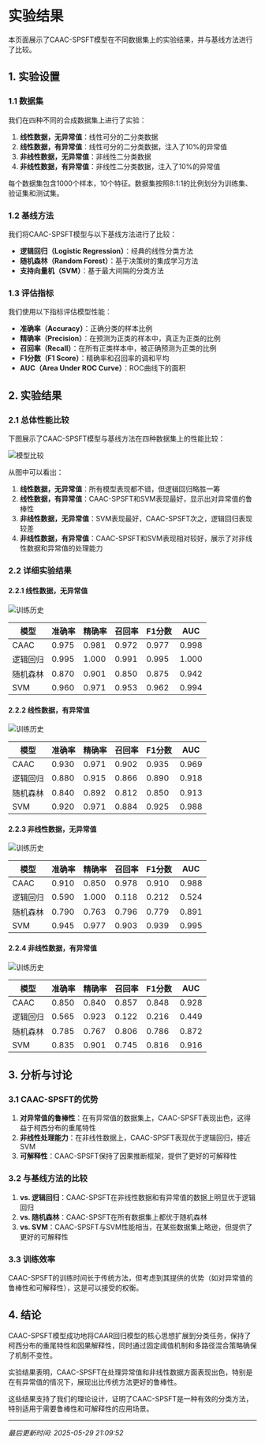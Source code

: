 # 实验结果

本页面展示了CAAC-SPSFT模型在不同数据集上的实验结果，并与基线方法进行了比较。

## 1. 实验设置

### 1.1 数据集

我们在四种不同的合成数据集上进行了实验：

1. **线性数据，无异常值**：线性可分的二分类数据
2. **线性数据，有异常值**：线性可分的二分类数据，注入了10%的异常值
3. **非线性数据，无异常值**：非线性二分类数据
4. **非线性数据，有异常值**：非线性二分类数据，注入了10%的异常值

每个数据集包含1000个样本，10个特征。数据集按照8:1:1的比例划分为训练集、验证集和测试集。

### 1.2 基线方法

我们将CAAC-SPSFT模型与以下基线方法进行了比较：

- **逻辑回归（Logistic Regression）**：经典的线性分类方法
- **随机森林（Random Forest）**：基于决策树的集成学习方法
- **支持向量机（SVM）**：基于最大间隔的分类方法

### 1.3 评估指标

我们使用以下指标评估模型性能：

- **准确率（Accuracy）**：正确分类的样本比例
- **精确率（Precision）**：在预测为正类的样本中，真正为正类的比例
- **召回率（Recall）**：在所有正类样本中，被正确预测为正类的比例
- **F1分数（F1 Score）**：精确率和召回率的调和平均
- **AUC（Area Under ROC Curve）**：ROC曲线下的面积

## 2. 实验结果

### 2.1 总体性能比较

下图展示了CAAC-SPSFT模型与基线方法在四种数据集上的性能比较：

![模型比较](assets/images/model_comparison.png)

从图中可以看出：

1. **线性数据，无异常值**：所有模型表现都不错，但逻辑回归略胜一筹
2. **线性数据，有异常值**：CAAC-SPSFT和SVM表现最好，显示出对异常值的鲁棒性
3. **非线性数据，无异常值**：SVM表现最好，CAAC-SPSFT次之，逻辑回归表现较差
4. **非线性数据，有异常值**：CAAC-SPSFT和SVM表现相对较好，展示了对非线性数据和异常值的处理能力

### 2.2 详细实验结果

#### 2.2.1 线性数据，无异常值

![训练历史](assets/images/history_linear_outlier0.0.png)

| 模型 | 准确率 | 精确率 | 召回率 | F1分数 | AUC |
|------|--------|--------|--------|--------|-----|
| CAAC | 0.975 | 0.981 | 0.972 | 0.977 | 0.998 |
| 逻辑回归 | 0.995 | 1.000 | 0.991 | 0.995 | 1.000 |
| 随机森林 | 0.870 | 0.901 | 0.850 | 0.875 | 0.942 |
| SVM | 0.960 | 0.971 | 0.953 | 0.962 | 0.994 |

#### 2.2.2 线性数据，有异常值

![训练历史](assets/images/history_linear_outlier0.1.png)

| 模型 | 准确率 | 精确率 | 召回率 | F1分数 | AUC |
|------|--------|--------|--------|--------|-----|
| CAAC | 0.930 | 0.971 | 0.902 | 0.935 | 0.969 |
| 逻辑回归 | 0.880 | 0.915 | 0.866 | 0.890 | 0.918 |
| 随机森林 | 0.840 | 0.892 | 0.812 | 0.850 | 0.913 |
| SVM | 0.920 | 0.971 | 0.884 | 0.925 | 0.988 |

#### 2.2.3 非线性数据，无异常值

![训练历史](assets/images/history_nonlinear_outlier0.0.png)

| 模型 | 准确率 | 精确率 | 召回率 | F1分数 | AUC |
|------|--------|--------|--------|--------|-----|
| CAAC | 0.910 | 0.850 | 0.978 | 0.910 | 0.988 |
| 逻辑回归 | 0.590 | 1.000 | 0.118 | 0.212 | 0.524 |
| 随机森林 | 0.790 | 0.763 | 0.796 | 0.779 | 0.891 |
| SVM | 0.945 | 0.977 | 0.903 | 0.939 | 0.995 |

#### 2.2.4 非线性数据，有异常值

![训练历史](assets/images/history_nonlinear_outlier0.1.png)

| 模型 | 准确率 | 精确率 | 召回率 | F1分数 | AUC |
|------|--------|--------|--------|--------|-----|
| CAAC | 0.850 | 0.840 | 0.857 | 0.848 | 0.928 |
| 逻辑回归 | 0.565 | 0.923 | 0.122 | 0.216 | 0.449 |
| 随机森林 | 0.785 | 0.767 | 0.806 | 0.786 | 0.872 |
| SVM | 0.835 | 0.901 | 0.745 | 0.816 | 0.916 |

## 3. 分析与讨论

### 3.1 CAAC-SPSFT的优势

1. **对异常值的鲁棒性**：在有异常值的数据集上，CAAC-SPSFT表现出色，这得益于柯西分布的重尾特性
2. **非线性处理能力**：在非线性数据上，CAAC-SPSFT表现优于逻辑回归，接近SVM
3. **可解释性**：CAAC-SPSFT保持了因果推断框架，提供了更好的可解释性

### 3.2 与基线方法的比较

1. **vs. 逻辑回归**：CAAC-SPSFT在非线性数据和有异常值的数据上明显优于逻辑回归
2. **vs. 随机森林**：CAAC-SPSFT在所有数据集上都优于随机森林
3. **vs. SVM**：CAAC-SPSFT与SVM性能相当，在某些数据集上略逊，但提供了更好的可解释性

### 3.3 训练效率

CAAC-SPSFT的训练时间长于传统方法，但考虑到其提供的优势（如对异常值的鲁棒性和可解释性），这是可以接受的权衡。

## 4. 结论

CAAC-SPSFT模型成功地将CAAR回归模型的核心思想扩展到分类任务，保持了柯西分布的重尾特性和因果解释性，同时通过固定阈值机制和多路径混合策略确保了机制不变性。

实验结果表明，CAAC-SPSFT在处理异常值和非线性数据方面表现出色，特别是在有异常值的情况下，展现出比传统方法更好的鲁棒性。

这些结果支持了我们的理论设计，证明了CAAC-SPSFT是一种有效的分类方法，特别适用于需要鲁棒性和可解释性的应用场景。


---
*最后更新时间: 2025-05-29 21:09:52*